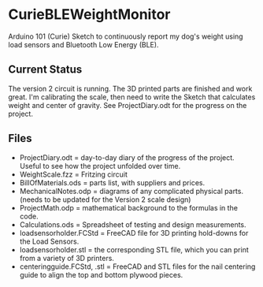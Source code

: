 # CurieBLEWeightMonitor
Arduino 101 (Curie) Sketch to continuously report my dog's weight using load sensors and Bluetooth Low Energy (BLE).
## Current Status
The version 2 circuit is running. The 3D printed parts are finished and work great. I'm calibrating the scale, then need to write the Sketch that calculates weight and center of gravity. See ProjectDiary.odt for the progress on the project.
## Files
- ProjectDiary.odt = day-to-day diary of the progress of the project. Useful to see how the project unfolded over time.
- WeightScale.fzz = Fritzing circuit
- BillOfMaterials.ods = parts list, with suppliers and prices.
- MechanicalNotes.odp = diagrams of any complicated physical parts. (needs to be updated for the Version 2 scale design)
- ProjectMath.odp = mathematical background to the formulas in the code.
- Calculations.ods = Spreadsheet of testing and design measurements.
- loadsensorholder.FCStd = FreeCAD file for 3D printing hold-downs for the Load Sensors.
- loadsensorholder.stl = the corresponding STL file, which you can print from a variety of 3D printers.
- centeringguide.FCStd, .stl = FreeCAD and STL files for the nail centering guide to align the top and bottom plywood pieces.
